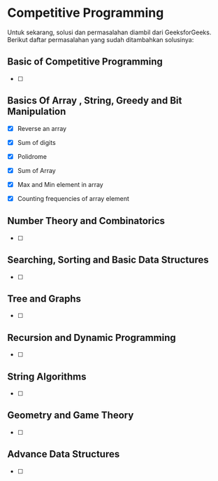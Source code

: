# Competitive Programming 
Untuk sekarang, solusi dan permasalahan diambil dari GeeksforGeeks. Berikut daftar permasalahan yang sudah ditambahkan solusinya:
## Basic of Competitive Programming
- [ ]
## Basics Of Array , String, Greedy and Bit Manipulation
- [x] Reverse an array
- [x] Sum of digits
- [x] Polidrome
- [x] Sum of Array
- [x] Max and Min element in array
- [x] Counting frequencies of array element



## Number Theory and Combinatorics
- [ ]
## Searching, Sorting and Basic Data Structures
- [ ]
## Tree and Graphs
- [ ]
## Recursion and Dynamic Programming
- [ ]
## String Algorithms
- [ ]
## Geometry and Game Theory
- [ ]
## Advance Data Structures
- [ ]


